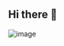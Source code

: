 ## Hi there 👋
![image](https://github.com/JhaAnurag/JhaAnurag/assets/64073452/7631a681-0be0-4fdc-b9e0-ba6566603858)

<!--
**JhaAnurag/JhaAnurag** is a ✨ _special_ ✨ repository because its `README.md` (this file) appears on your GitHub profile.

Here are some ideas to get you started:

- 🔭 I’m currently working on ...
- 🌱 I’m currently learning ...
- 👯 I’m looking to collaborate on ...
- 🤔 I’m looking for help with ...
- 💬 Ask me about ...
- 📫 How to reach me: ...
- 😄 Pronouns: ...
- ⚡ Fun fact: ...
-->

